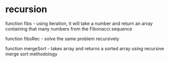 # recursion
function fibs - using iteration, it will take a number and return an array containing that  many numbers from the Fibonacci sequence

function fibsRec - solve the same problem recursively

function mergeSort - takes array and returns a sorted array using recursive merge sort methodology